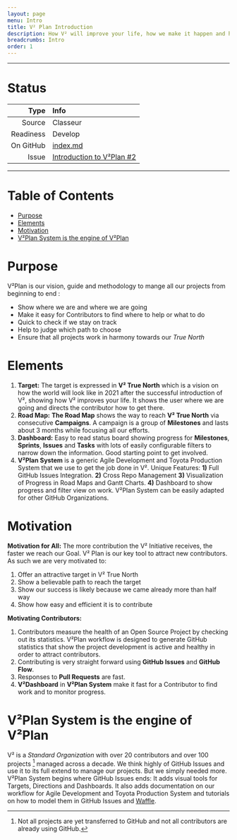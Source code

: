 ```yaml
---
layout: page
menu: Intro
title: V² Plan Introduction
description: How V² will improve your life, how we make it happen and how you can help. In addition V²Plan System is growing into a generic Agile Development & Toyota Production System easily adaptable to any GitHub Organization.
breadcrumbs: Intro
order: 1
---
```



--------------------------

# Status

| Type  | Info |
|------:|:-----|
| Source | Classeur |
| Readiness | Develop |
| On GitHub | [index.md](https://github.com/V-Squared/v2-Plan/blob/gh-pages/index.md) |
| Issue | [ Introduction to V²Plan #2](https://github.com/V-Squared/v2-Plan/issues/2) |

--------------------------


# Table of Contents
- [Purpose](#purpose)
- [Elements](#elements) 
- [Motivation](#motivation)
- [V²Plan System is the engine of V²Plan](#engine)


# Purpose <a name="purpose"></a>
V²Plan is our vision, guide and methodology to mange all our projects from beginning to end :

- Show where we are and where we are going
- Make it easy for Contributors to find where to help or what to do
- Quick to check if we stay on track
- Help to judge which path to choose
- Ensure that all projects work in harmony towards our *True North*


# Elements <a name="elements"></a>
1. **Target:** The target is expressed in **V² True North** which is a vision on how the world will look like in 2021 after the successful introduction of V², showing how V² improves your life. It shows the user where we are going and directs the contributor how to get there.
2. **Road Map:** **The Road Map** shows the way to reach **V² True North** via consecutive **Campaigns**. A campaign is a group of **Milestones** and lasts about 3 months while focusing all our efforts.
3. **Dashboard:**  Easy to read status board showing progress for **Milestones**, **Sprints**, **Issues** and **Tasks** with lots of easily configurable filters to narrow down the information. Good starting point to get involved.
4. **V²Plan System** is a generic Agile Development and Toyota Production System  that we use to get the job done in V². Unique Features: **1)** Full GitHub Issues Integration. **2)** Cross Repo Management **3)** Visualization of Progress in Road Maps and Gantt Charts. **4)** Dashboard to show progress and filter view on work. V²Plan System can be easily adapted for other GitHub Organizations. 



# Motivation <a name="motivation"></a>

**Motivation for All:** The more contribution the V² Initiative receives, the faster we reach our Goal. V² Plan is our key tool to attract new contributors. As such we are very motivated to:

1. Offer an attractive target in V² True North
2. Show a believable path to reach the target
3. Show our success is likely because we came already more than half way
4. Show how easy and efficient it is to contribute

**Motivating Contributors:** 

1. Contributors measure the health of an Open Source Project by checking out its statistics. V²Plan workflow is designed to generate GitHub statistics that show the project development is active and healthy in order to attract contributors.
2. Contributing is very straight forward using **GitHub Issues** and **GitHub Flow**.
3. Responses to **Pull Requests** are fast.
4. **V²Dashboard** in **V²Plan System** make it fast for a Contributor to find work and to monitor progress.


# V²Plan System is the engine of V²Plan <a name="engine"></a>
V² is a *Standard Organization* with over 20 contributors and over 100 projects [^1] managed across a decade. We think highly of GitHub Issues and use it to its full extend to manage our projects. But we simply needed more. V²Plan System begins where GitHub Issues ends: It adds visual tools for Targets, Directions and Dashboards. It also adds documentation on our workflow for Agile Development and Toyota Production System and tutorials on how to model them in  GitHub Issues and [Waffle](https://waffle.io/). 


[^1]: Not all projects are yet transferred to GitHub and not all contributors are already using GitHub.
